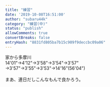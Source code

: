 ```yaml
---
title: "練習"
date: '2019-10-08T16:51:00'
author: "subaru44k"
category: "練習(中)"
status: "publish"
allowComments: true
convertBreaks: false
entryHash: "8831fd805ba7b15c909f9deccbc09a06"
---
```

家から多摩川<br>
14'01"→4'12"→3'58"→3'54"→3'57"<br>
→3'57"→3'55"→3'53"→14'16"(56'04")<br>
<br>
まあ、連日だしこんなもんで良かろう。
